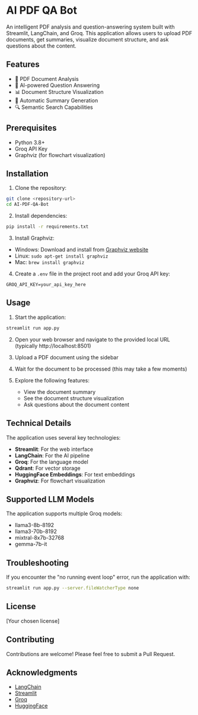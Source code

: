 # AI PDF QA Bot

An intelligent PDF analysis and question-answering system built with Streamlit, LangChain, and Groq. This application allows users to upload PDF documents, get summaries, visualize document structure, and ask questions about the content.

## Features

- 📄 PDF Document Analysis
- 🤖 AI-powered Question Answering
- 📊 Document Structure Visualization
- 📝 Automatic Summary Generation
- 🔍 Semantic Search Capabilities

## Prerequisites

- Python 3.8+
- Groq API Key
- Graphviz (for flowchart visualization)

## Installation

1. Clone the repository:
```bash
git clone <repository-url>
cd AI-PDF-QA-Bot
```

2. Install dependencies:
```bash
pip install -r requirements.txt
```

3. Install Graphviz:
- Windows: Download and install from [Graphviz website](https://graphviz.org/download/)
- Linux: `sudo apt-get install graphviz`
- Mac: `brew install graphviz`

4. Create a `.env` file in the project root and add your Groq API key:
```
GROQ_API_KEY=your_api_key_here
```

## Usage

1. Start the application:
```bash
streamlit run app.py
```

2. Open your web browser and navigate to the provided local URL (typically http://localhost:8501)

3. Upload a PDF document using the sidebar

4. Wait for the document to be processed (this may take a few moments)

5. Explore the following features:
   - View the document summary
   - See the document structure visualization
   - Ask questions about the document content

## Technical Details

The application uses several key technologies:

- **Streamlit**: For the web interface
- **LangChain**: For the AI pipeline
- **Groq**: For the language model
- **Qdrant**: For vector storage
- **HuggingFace Embeddings**: For text embeddings
- **Graphviz**: For flowchart visualization

## Supported LLM Models

The application supports multiple Groq models:
- llama3-8b-8192
- llama3-70b-8192
- mixtral-8x7b-32768
- gemma-7b-it

## Troubleshooting

If you encounter the "no running event loop" error, run the application with:
```bash
streamlit run app.py --server.fileWatcherType none
```

## License

[Your chosen license]

## Contributing

Contributions are welcome! Please feel free to submit a Pull Request.

## Acknowledgments

- [LangChain](https://github.com/langchain-ai/langchain)
- [Streamlit](https://streamlit.io/)
- [Groq](https://groq.com/)
- [HuggingFace](https://huggingface.co/)